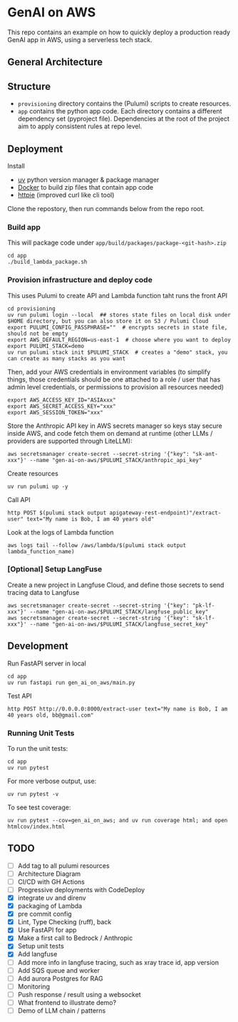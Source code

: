 # GenAI on AWS

This repo contains an example on how to quickly deploy a production ready GenAI app in AWS, using a serverless tech stack.


## General Architecture

## Structure

- `provisioning` directory contains the (Pulumi) scripts to create resources.
- `app` contains the python app code.
Each directory contains a different dependency set (pyproject file).
Dependencies at the root of the project aim to apply  consistent rules at repo level.


## Deployment

Install 

 - [uv](https://docs.astral.sh/uv/getting-started/installation/) python version manager & package manager
 - [Docker](https://docs.docker.com/engine/install/) to build zip files that contain app code
 - [httpie](https://httpie.io/cli) (improved curl like cli tool)


 Clone the repostory, then run commands below from the repo root.

 ### Build app 

 This will package code under `app/build/packages/package-<git-hash>.zip`

 ```fish
cd app
./build_lambda_package.sh
 ```


### Provision infrastructure and deploy code

 This uses Pulumi to create API and Lambda function taht runs the front API

 ```fish
cd provisioning
uv run pulumi login --local  ## stores state files on local disk under $HOME directory, but you can also store it on S3 / Pulumi Cloud
export PULUMI_CONFIG_PASSPHRASE=""  # encrypts secrets in state file, should not be empty
export AWS_DEFAULT_REGION=us-east-1  # choose where you want to deploy
export PULUMI_STACK=demo
uv run pulumi stack init $PULUMI_STACK  # creates a "demo" stack, you can create as many stacks as you want
```

Then, add your AWS credentials in environment variables (to simplify things, those credentials should be one attached to a role / user that has admin level credentials, or permissions to provision all resources needed)

```fish
export AWS_ACCESS_KEY_ID="ASIAxxx"
export AWS_SECRET_ACCESS_KEY="xxx"
export AWS_SESSION_TOKEN="xxx"
```

Store the Anthropic API key in AWS secrets manager so keys stay secure inside AWS, and code fetch them on demand at runtime (other LLMs / providers are supported through LiteLLM):

```fish
aws secretsmanager create-secret --secret-string '{"key": "sk-ant-xxx"}' --name "gen-ai-on-aws/$PULUMI_STACK/anthropic_api_key"
```

Create resources

```fish
uv run pulumi up -y
````

Call API

```fish
http POST $(pulumi stack output apigateway-rest-endpoint)"/extract-user" text="My name is Bob, I am 40 years old"
```

Look at the logs of Lambda function

```fish
aws logs tail --follow /aws/lambda/$(pulumi stack output lambda_function_name)
```


### [Optional] Setup LangFuse

Create a new project in Langfuse Cloud, and define those secrets to send tracing data to Langfuse

```fish
aws secretsmanager create-secret --secret-string '{"key": "pk-lf-xxx"}' --name "gen-ai-on-aws/$PULUMI_STACK/langfuse_public_key"
aws secretsmanager create-secret --secret-string '{"key": "sk-lf-xxx"}' --name "gen-ai-on-aws/$PULUMI_STACK/langfuse_secret_key"
```

## Development

Run FastAPI server in local

```fish
cd app
uv run fastapi run gen_ai_on_aws/main.py
```

Test API

```fish
http POST http://0.0.0.0:8000/extract-user text="My name is Bob, I am 40 years old, bb@gmail.com"
```

### Running Unit Tests

To run the unit tests:

```fish
cd app
uv run pytest
```

For more verbose output, use:

```fish
uv run pytest -v
```

To see test coverage:

```fish
uv run pytest --cov=gen_ai_on_aws; and uv run coverage html; and open htmlcov/index.html 
```

## TODO

- [ ] Add tag to all pulumi resources
- [ ] Architecture Diagram
- [ ] CI/CD with GH Actions
- [ ] Progressive deployments with CodeDeploy
- [x] integrate uv and direnv
- [x] packaging of Lambda
- [x] pre commit config
- [x] Lint, Type Checking (ruff), back
- [x] Use FastAPI for app
- [x] Make a first call to Bedrock / Anthropic
- [x] Setup unit tests
- [x] Add langfuse
- [ ] Add more info in langfuse tracing, such as xray trace id, app version
- [ ] Add SQS queue and worker
- [ ] Add aurora Postgres for RAG
- [ ] Monitoring
- [ ] Push response / result using a websocket
- [ ] What frontend to illustrate demo?
- [ ] Demo of LLM chain / patterns
